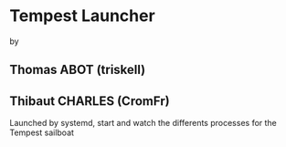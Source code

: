 # Tempest Launcher
by
## Thomas ABOT (triskell)
## Thibaut CHARLES (CromFr)

Launched by systemd, start and watch the differents processes for the Tempest sailboat
